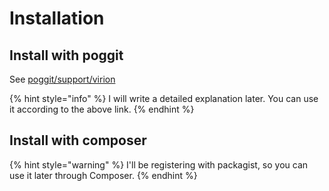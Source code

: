 # Installation

## Install with poggit

See [poggit/support/virion](https://github.com/poggit/support/blob/master/virion.md#compiling-a-virion-with-poggit)

{% hint style="info" %}
I will write a detailed explanation later. You can use it according to the above link.
{% endhint %}

## Install with composer

{% hint style="warning" %}
I'll be registering with packagist, so you can use it later through Composer.
{% endhint %}


